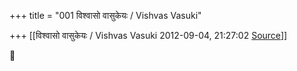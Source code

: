 +++
title = "001 विश्वासो वासुकेयः / Vishvas Vasuki"

+++
[[विश्वासो वासुकेयः / Vishvas Vasuki	2012-09-04, 21:27:02 [Source](https://groups.google.com/g/bvparishat/c/LdSKkMurBMs)]]





